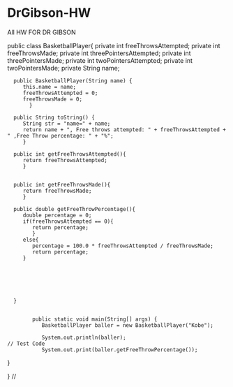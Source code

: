 # DrGibson-HW
All HW FOR DR GIBSON

public class BasketballPlayer{
   private int freeThrowsAttempted;
   private int freeThrowsMade;
   private int threePointersAttempted;
   private int threePointersMade;
   private int twoPointersAttempted;
   private int twoPointersMade;
   private String name;
   
      public BasketballPlayer(String name) {
         this.name = name;
         freeThrowsAttempted = 0;
         freeThrowsMade = 0;
           }
         
      public String toString() {
         String str = "name=" + name;
         return name + ", Free throws attempted: " + freeThrowsAttempted + " ,Free Throw percentage: " + "%";
         }
         
      public int getFreeThrowsAttempted(){                               
         return freeThrowsAttempted;
         }
         
         
      public int getFreeThrowsMade(){
         return freeThrowsMade;
         }
         
      public double getFreeThrowPercentage(){
         double percentage = 0;
         if(freeThrowsAttempted == 0){
            return percentage;
            }
         else{
            percentage = 100.0 * freeThrowsAttempted / freeThrowsMade;
            return percentage;
         }
         
         
         
         
         
         
      }
      
                                                                            
            public static void main(String[] args) {                               
               BasketballPlayer baller = new BasketballPlayer("Kobe");
               
               System.out.println(baller);                                         // Test Code
               System.out.print(baller.getFreeThrowPercentage());
               
      
   }
   
}                                                                            //




   
